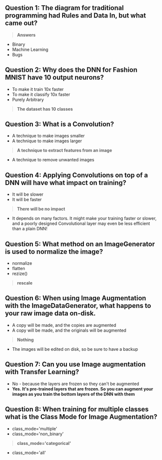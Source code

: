 ## Question 1: The diagram for traditional programming had Rules and Data In, but what came out?

> **Answers**
* Binary
* Machine Learning
* Bugs

## Question 2: Why does the DNN for Fashion MNIST have 10 output neurons?

* To make it train 10x faster
* To make it classify 10x faster
* Purely Arbitrary
> **The dataset has 10 classes** 

## Question 3: What is a Convolution? 


* A technique to make images smaller
* A technique to make images larger
> **A technique to extract features from an image**
* A technique to remove unwanted images

## Question 4: Applying Convolutions on top of a DNN will have what impact on training?

* It will be slower
* It will be faster
> **There will be no impact**
* It depends on many factors. It might make your training faster or slower, and a poorly designed Convolutional layer may even be less efficient than a plain DNN!

## Question 5: What method on an ImageGenerator is used to normalize the image? 

* normalize
* flatten
* rezize()
> **rescale**

## Question 6: When using Image Augmentation with the ImageDataGenerator, what happens to your raw image data on-disk.

* A copy will be made, and the copies are augmented
* A copy will be made, and the originals will be augmented
> **Nothing**
* The images will be edited on disk, so be sure to have a backup

## Question 7: Can you use Image augmentation with Transfer Learning? 

* No - because the layers are frozen so they can't be augmented
* **Yes. It's pre-trained layers that are frozen. So you can augment your images as you train the bottom layers of the DNN with them**

## Question 8: When training for multiple classes what is the Class Mode for Image Augmentation?

* class_mode='multiple'
* class_mode='non_binary'
> **class_mode='categorical'**
* class_mode='all'